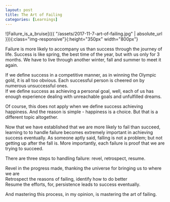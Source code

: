 ```yaml
---
layout: post
title: The Art of Failing
categories: [Learnings]
---
```


![Failure_is_a_bruise]({{ "/assets/2017-11-7-art-of-failing.jpg" | absolute_url }}){:class="img-responsive"}{:height="350px" width="800px"}  

Failure is more likely to accompany us than success through the journey of life. Success is like spring, the best time of the year, but with us only for 3 months. We have to live through another winter, fall and summer to meet it again.  
 
If we define success in a competitive manner, as in winning the Olympic gold, it is all too obvious. Each successful person is cheered on by numerous unsuccessful ones.  
If we define success as achieving a personal goal, well, each of us has enough experience dealing with unreachable goals and unfulfilled dreams.  

Of course, this does not apply when we define success achieving happiness. And the reason is simple - happiness is a choice. But that is a different topic altogether.  

Now that we have established that we are more likely to fail than succeed, learning to to handle failure becomes extremely important in achieving success eventually. As someone aptly said, falling is not a problem; but not getting up after the fall is.
More importantly, each failure is proof that we are trying to succeed.  

There are three steps to handling failure: revel, retrospect, resume.  

Revel in the progress made, thanking the universe for bringing us to where we are  
Retrospect the reasons of failing, identify how to do better  
Resume the efforts, for, persistence leads to success eventually.

And mastering this process, in my opinion, is mastering the art of failing.